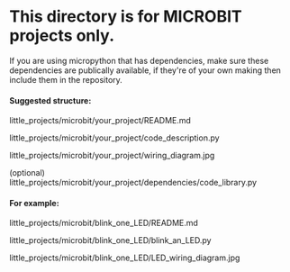 # This directory is for MICROBIT projects only.

If you are using micropython that has dependencies, make sure these dependencies are publically available, if they're of your own making then include them in the repository.

#### Suggested structure:

little_projects/microbit/your_project/README.md

little_projects/microbit/your_project/code_description.py

little_projects/microbit/your_project/wiring_diagram.jpg

(optional) little_projects/microbit/your_project/dependencies/code_library.py

#### For example:

little_projects/microbit/blink_one_LED/README.md

little_projects/microbit/blink_one_LED/blink_an_LED.py

little_projects/microbit/blink_one_LED/LED_wiring_diagram.jpg
